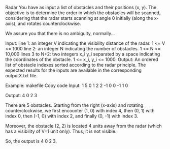 Radar
You have as input a list of obstacles and their positions (x, y).
The objective is to determine the order in which the obstacles will be scanned,
considering that the radar starts scanning at angle 0 initially (along the x-axis),
and rotates counterclockwise.

We assure you that there is no ambiguity, normally...

Input:
line 1: an integer V indicating the visibility distance of the radar. 1 <= V <= 1000
line 2: an integer N indicating the number of obstacles. 1 <= N <= 10,000
lines 3 to N+2: two integers x_i y_i separated by a space indicating the coordinates of the obstacle. 1 <= x_i, y_i <= 1000.
Output:
An ordered list of obstacle indexes sorted according to the radar principle.
The expected results for the inputs are available in the corresponding outputX.txt file.

Example:
makefile
Copy code
Input:
1
5
0 1
2 2
-1 0
0 -1
1 0

Output:
4 0 2 3

There are 5 obstacles. Starting from the right (x-axis) and rotating counterclockwise,
we first encounter (1, 0) with index 4, then (0, 1) with index 0,
then (-1, 0) with index 2, and finally (0, -1) with index 3.

Moreover, the obstacle (2, 2) is located 4 units away from the radar (which has a visibility of V=1 unit only). Thus, it is not visible.

So, the output is 4 0 2 3.